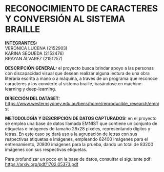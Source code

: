 
# RECONOCIMIENTO DE CARACTERES Y CONVERSIÓN AL SISTEMA BRAILLE

<b>INTEGRANTES:</b><br>     VERÓNICA LUCENA (2152903)  
                            KARINA SEQUEDA (2152476)  
                            BRAYAN ÁLVAREZ (2151257)

 <b>DESCRIPCIÓN GENERAL:</b> el proyecto busca brindar apoyo a las personas con discapacidad visual que desean realizar alguna lectura de                              una obra literaria escrita a mano o a máquina, a través de un programa que reconoce caracteres y los                                      convierte al sistema braille, basándose en machine-learning y deep-learning.

 <b>DIRECCIÓN DEL DATASET:</b> https://www.westernsydney.edu.au/bens/home/reproducible_research/emnist

 <b>METODOLOGÍA Y DESCRIPCIÓN DE DATOS CAPTURADOS:</b> en el proyecto se emplea una base de datos llamada EMNIST que contiene un conjunto de etiquetas e imágenes de tamaño 28x28 pixeles, representando dígitos y letras. En este caso se dará uso a la agrupación de letras con sus respectivas etiquetas e imágenes, empleando 62400 imágenes para el entrenamiento, 20800 imágenes para la prueba, dando un total de 83200 imágenes con sus respectivas etiquetas.

Para profundizar un poco en la base de datos, consultar el siguiente pdf: https://arxiv.org/pdf/1702.05373.pdf

